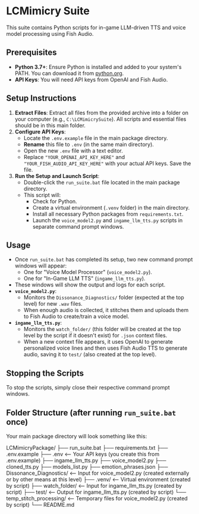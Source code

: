 # LCMimicry Suite

This suite contains Python scripts for in-game LLM-driven TTS and voice model processing using Fish Audio.

## Prerequisites

*   **Python 3.7+**: Ensure Python is installed and added to your system's PATH. You can download it from [python.org](https://www.python.org/downloads/).
*   **API Keys**: You will need API keys from OpenAI and Fish Audio.

## Setup Instructions

1.  **Extract Files**: Extract all files from the provided archive into a folder on your computer (e.g., `C:\LCMimicrySuite`). All scripts and essential files should be in this main folder.
2.  **Configure API Keys**:
    *   Locate the `.env.example` file in the main package directory.
    *   **Rename** this file to `.env` (in the same main directory).
    *   Open the new `.env` file with a text editor.
    *   Replace `"YOUR_OPENAI_API_KEY_HERE"` and `"YOUR_FISH_AUDIO_API_KEY_HERE"` with your actual API keys. Save the file.
3.  **Run the Setup and Launch Script**:
    *   Double-click the `run_suite.bat` file located in the main package directory.
    *   This script will:
        *   Check for Python.
        *   Create a virtual environment (`.venv` folder) in the main directory.
        *   Install all necessary Python packages from `requirements.txt`.
        *   Launch the `voice_model2.py` and `ingame_llm_tts.py` scripts in separate command prompt windows.

## Usage

*   Once `run_suite.bat` has completed its setup, two new command prompt windows will appear:
    *   One for "Voice Model Processor" (`voice_model2.py`).
    *   One for "In-Game LLM TTS" (`ingame_llm_tts.py`).
*   These windows will show the output and logs for each script.
*   **`voice_model2.py`**:
    *   Monitors the `Dissonance_Diagnostics/` folder (expected at the top level) for new `.wav` files.
    *   When enough audio is collected, it stitches them and uploads them to Fish Audio to create/train a voice model.
*   **`ingame_llm_tts.py`**:
    *   Monitors the `watch_folder/` (this folder will be created at the top level by the script if it doesn't exist) for `.json` context files.
    *   When a new context file appears, it uses OpenAI to generate personalized voice lines and then uses Fish Audio TTS to generate audio, saving it to `test/` (also created at the top level).

## Stopping the Scripts

To stop the scripts, simply close their respective command prompt windows.

## Folder Structure (after running `run_suite.bat` once)

Your main package directory will look something like this:

LCMimicryPackage/
├── run_suite.bat
├── requirements.txt
├── .env.example
├── .env                       <-- Your API keys (you create this from .env.example)
├── ingame_llm_tts.py
├── voice_model2.py
├── cloned_tts.py
├── models_list.py
├── emotion_phrases.json
├── Dissonance_Diagnostics/    <-- Input for voice_model2.py (created externally or by other means at this level)
├── .venv/                     <-- Virtual environment (created by script)
├── watch_folder/              <-- Input for ingame_llm_tts.py (created by script)
├── test/                      <-- Output for ingame_llm_tts.py (created by script)
└── temp_stitch_processing/    <-- Temporary files for voice_model2.py (created by script)
└── README.md
